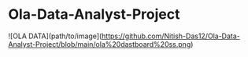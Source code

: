 # Ola-Data-Analyst-Project
![OLA DATA](path/to/image](https://github.com/Nitish-Das12/Ola-Data-Analyst-Project/blob/main/ola%20dastboard%20ss.png)
